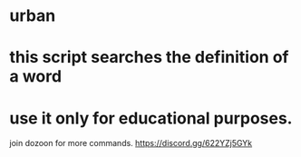 # urban
# this script searches the definition of a word
# use it only for educational purposes.
join dozoon for more commands. https://discord.gg/622YZj5GYk
